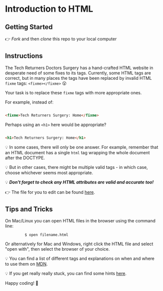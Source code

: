 # Introduction to HTML

## Getting Started

👉 _Fork_ and then _clone_ this repo to your local computer

## Instructions

The Tech Returners Doctors Surgery has a hand-crafted HTML website in desperate need of some fixes to its tags. Currently, some HTML tags are correct, but in many places the tags have been replaced by invalid HTML `fixme` tags: `<fixme></fixme>` 😮

Your task is to replace these `fixme` tags with more appropriate ones.

For example, instead of:

```HTML

<fixme>Tech Returners Surgery: Home</fixme>
```

Perhaps using an `<h1>` here would be appropriate?

```HTML

<h1>Tech Returners Surgery: Home</h1>
```

💡 In some cases, there will only be one answer. For example, remember that an HTML document has a single `html` tag wrapping the whole document after the DOCTYPE.

💡 But in other cases, there might be multiple valid tags - in which case, choose whichever seems most appropriate.

💡 **_Don't forget to check any HTML attributes are valid and accurate too!_**

👉 The file for you to edit can be found [here](./index.html).

## Tips and Tricks

On Mac/Linux you can open HTML files in the browser using the command line:

```
         $ open filename.html
```

Or alternatively for Mac and Windows, right click the HTML file and select "open with", then select the browser of your choice.

💡 You can find a list of different tags and explanations on when and where to use them on [MDN](https://developer.mozilla.org/en-US/docs/Web/HTML/Element).

💡 If you get really really stuck, you can find some hints [here](./hints.md).

Happy coding! 🙌
